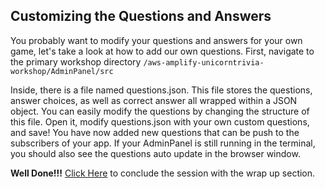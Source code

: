 ## Customizing the Questions and Answers

You probably want to modify your questions and answers for your own game, let's take a look at how to add our own questions. First, navigate to the primary workshop directory `/aws-amplify-unicorntrivia-workshop/AdminPanel/src` 

Inside, there is a file named questions.json. This file stores the questions, answer choices, as well as correct answer all wrapped within a JSON object. You can easily modify the questions by changing the structure of this file. Open it, modify questions.json with your own custom questions, and save! You have now added new questions that can be push to the subscribers of your app. If your AdminPanel is still running in the terminal, you should also see the questions auto update in the browser window.

**Well Done!!!** [Click Here](https://github.com/awslabs/aws-amplify-unicorntrivia-workshop/blob/master/documentation/wrap_up_doc.md) to conclude the session with the wrap up section.
